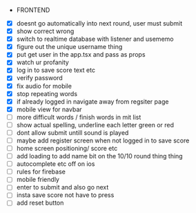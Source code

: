 - FRONTEND

* [x] doesnt go automatically into next round, user must submit
* [x] show correct wrong
* [x] switch to realtime database with listener and usememo
* [x] figure out the unique username thing
* [x] put get user in the app.tsx and pass as props
* [x] watch ur profanity
* [x] log in to save score text etc
* [x] verify password
* [x] fix audio for mobile
* [x] stop repeating words
* [x] if already logged in navigate away from regsiter page
* [x] mobile view for navbar
* [ ] more difficult words / finish words in mit list
* [ ] show actual spelling, underline each letter green or red
* [ ] dont allow submit untill sound is played
* [ ] maybe add register screen when not logged in to save score
* [ ] home screen positioning/ score etc
* [ ] add loading to add name bit on the 10/10 round thing thing
* [ ] autocomplete etc off on ios
* [ ] rules for firebase
* [ ] mobile friendly
* [ ] enter to submit and also go next
* [ ] insta save score not have to press
* [ ] add reset button
